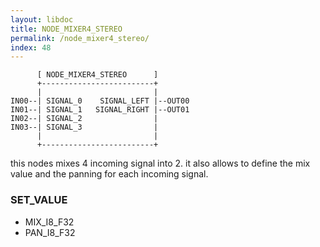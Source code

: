 ```yaml
---
layout: libdoc
title: NODE_MIXER4_STEREO
permalink: /node_mixer4_stereo/
index: 48
---
```


          [ NODE_MIXER4_STEREO      ]       
          +-------------------------+       
          |                         |       
    IN00--| SIGNAL_0    SIGNAL_LEFT |--OUT00
    IN01--| SIGNAL_1   SIGNAL_RIGHT |--OUT01
    IN02--| SIGNAL_2                |       
    IN03--| SIGNAL_3                |       
          |                         |       
          +-------------------------+       

this nodes mixes 4 incoming signal into 2. it also allows to define the mix value and the panning for each incoming signal.

### SET_VALUE

- MIX_I8_F32
- PAN_I8_F32


